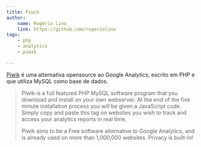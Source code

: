 ```yaml
---
title: Piwik
author:
    name: Rogério Lino
    link: https://github.com/rogeriolino
tags:
    - php
    - analytics
    - piwik

---
```



[Piwik](http://piwik.org/) é uma alternativa opensource ao Google Analytics, escrito em PHP e que utiliza MySQL como base de dados.

>Piwik is a full featured PHP MySQL software program that you download and install on your own webserver. At the end of the five minute installation process you will be given a JavaScript code. Simply copy and paste this tag on websites you wish to track and access your analytics reports in real time.
>
>Piwik aims to be a Free software alternative to Google Analytics, and is already used on more than 1,000,000 websites. Privacy is built-in!
